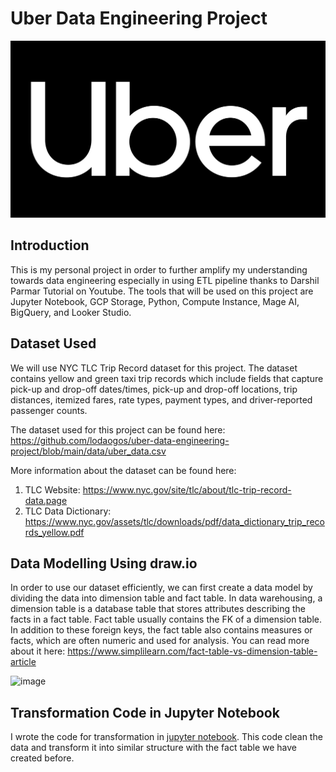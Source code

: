 # Uber Data Engineering Project

![Uber Logo](./assets/uber%20logo.jpg)

## Introduction

This is my personal project in order to further amplify my understanding towards data engineering especially in using ETL pipeline thanks to 
Darshil Parmar Tutorial on Youtube. The tools that will be used on this project are Jupyter Notebook, GCP Storage, Python, Compute Instance, Mage AI, BigQuery, and Looker Studio.

## Dataset Used

We will use NYC TLC Trip Record dataset for this project. The dataset contains yellow and green taxi trip records which include fields that capture pick-up and drop-off dates/times, pick-up and drop-off locations, trip distances, itemized fares, rate types, payment types, and driver-reported passenger counts.

The dataset used for this project can be found here: https://github.com/lodaogos/uber-data-engineering-project/blob/main/data/uber_data.csv

More information about the dataset can be found here:
1. TLC Website: https://www.nyc.gov/site/tlc/about/tlc-trip-record-data.page
2. TLC Data Dictionary: https://www.nyc.gov/assets/tlc/downloads/pdf/data_dictionary_trip_records_yellow.pdf

## Data Modelling Using draw.io
In order to use our dataset efficiently, we can first create a data model by dividing the data into dimension table and fact table. In data warehousing, a dimension table is a database table that stores attributes describing the facts in a fact table. Fact table usually contains the FK of a dimension table. In addition to these foreign keys, the fact table also contains measures or facts, which are often numeric and used for analysis. You can read more about it here: https://www.simplilearn.com/fact-table-vs-dimension-table-article

![image](https://github.com/user-attachments/assets/30ad8e50-a778-45c1-92b8-5b037d214470)

## Transformation Code in Jupyter Notebook
I wrote the code for transformation in [jupyter notebook](https://github.com/lodaogos/uber-data-engineering-project/blob/main/uber_transform.ipynb). This code clean the data and transform it into similar structure with the fact table we have created before.

